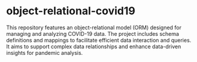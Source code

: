 # object-relational-covid19
This repository features an object-relational model (ORM) designed for managing and analyzing COVID-19 data. The project includes schema definitions and mappings to facilitate efficient data interaction and queries. It aims to support complex data relationships and enhance data-driven insights for pandemic analysis.
